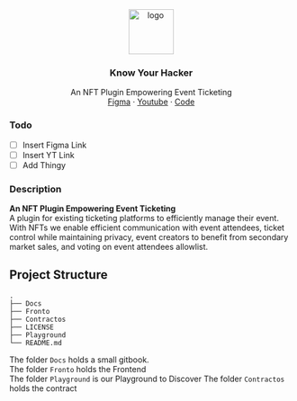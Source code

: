 <div align="center">
<img src="https://ethmunich.de/_next/static/media/logo-ethmunich.2b70a59e.svg" alt="logo" width="80" height="80" />
</div>

<h3 align="center">Know Your Hacker</h3>
  <p align="center">
    An NFT Plugin Empowering Event Ticketing
    <br />
    <a href="https://www.figma.com/file/V1W0wKDqXxGYrEH5TFfzJL/SwipePM?type=design&node-id=0%3A1&mode=design&t=cq5XPPpWLxi543Po-1" name="Figma">Figma</a>
    ·
    <a href="https://youtu.be/pBcYVFuj9M0">Youtube</a>
    ·
    <a href="https://github.com/TerexitariusStomp/Know-Your-Hacker">Code</a>
  </p>
</div>

### Todo

- [ ] Insert Figma Link
- [ ] Insert YT Link
- [ ] Add Thingy

### Description

**An NFT Plugin Empowering Event Ticketing**  
A plugin for existing ticketing platforms to efficiently manage their event.  
With NFTs we enable efficient communication with event attendees, ticket control while maintaining privacy, event creators to benefit from secondary market sales, and voting on event attendees allowlist.

## Project Structure

```
.
├── Docs
├── Fronto
├── Contractos
├── LICENSE
├── Playground
└── README.md

```

The folder `Docs` holds a small gitbook.  
The folder `Fronto` holds the Frontend  
The folder `Playground` is our Playground to Discover
The folder `Contractos` holds the contract
